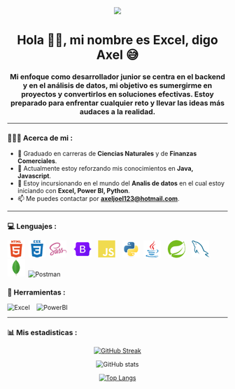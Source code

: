 <div id="header" align="center">
  <img src= "https://media.giphy.com/media/v1.Y2lkPTc5MGI3NjExZWExNGY2YjNiY2M1NDI4Y2M0YWM3ZjIxZTM2MjQzNGFjNjA4YmRhYyZlcD12MV9pbnRlcm5hbF9naWZzX2dpZklkJmN0PWc/3oKIPEqDGUULpEU0aQ/giphy.gif" width="230px"/>
  <h1 align="center"> Hola 🤝🏼, mi nombre es Excel, digo Axel 😅</h1>
  <h3 align="center"> Mi enfoque como desarrollador junior se centra en el backend y en el análisis de datos, mi objetivo es sumergirme en proyectos y convertirlos en soluciones efectivas. Estoy preparado para enfrentar cualquier reto y llevar las ideas más audaces a la realidad.</h3>
</div>

---

### 👨🏽‍💻 Acerca de mi :

- 🔭 Graduado en carreras de **Ciencias Naturales** y de **Finanzas Comerciales**. 
- 🌱 Actualmente estoy reforzando mis conocimientos en **Java, Javascript**.
- 🔰  Estoy incursionando en el mundo del **Analis de datos** en el cual estoy iniciando con **Excel, Power BI, Python**.
- 📫 Me puedes contactar por **axeljoel123@hotmail.com**.

---

<div align="left">
<h3> 💻 Lenguajes :  </h3>
    <div>
<img src="https://github.com/devicons/devicon/blob/master/icons/html5/html5-plain-wordmark.svg" tittle="HTML5" alt="HTML"
width="40" height=40"/>&nbsp;
<img src="https://github.com/devicons/devicon/blob/master/icons/css3/css3-plain-wordmark.svg" tittle="CSS3" alt="CSS"
width="40" height=40"/>&nbsp;
<img src="https://github.com/devicons/devicon/blob/master/icons/sass/sass-original.svg" tittle="SASS" alt="SASS"
width="40" height=40"/>&nbsp &nbsp;
<img src="https://github.com/devicons/devicon/blob/master/icons/bootstrap/bootstrap-original.svg" tittle="BT" alt="BT"
width="40" height=40"/>&nbsp &nbsp;
<img src="https://github.com/devicons/devicon/blob/master/icons/javascript/javascript-plain.svg" tittle="JS" alt="Javascript"
width="40" height=40"/>&nbsp &nbsp;
<img src="https://github.com/devicons/devicon/blob/master/icons/python/python-original.svg" tittle="PY" alt="Python"
width="40" height=40"/>&nbsp;
<img src="https://github.com/devicons/devicon/blob/master/icons/java/java-original.svg" tittle="Java" alt="Java"
width="40" height=40"/>&nbsp &nbsp;
<img src="https://github.com/devicons/devicon/blob/master/icons/spring/spring-original.svg" tittle="Spring" alt="Springboot"
width="40" height=40"/>&nbsp &nbsp;
<img src="https://github.com/devicons/devicon/blob/master/icons/mysql/mysql-original.svg" tittle="SQL" alt="SQL"
width="40" height=40"/>&nbsp;
<img src="https://github.com/devicons/devicon/blob/master/icons/mongodb/mongodb-original.svg" tittle="MongoDB" alt="MongoDB"
width="40" height=40"/>&nbsp;
<img src="https://www.vectorlogo.zone/logos/getpostman/getpostman-icon.svg" tittle="Postman" alt="Postman"
width="40" height=40"/>&nbsp &nbsp;
    </div>

</div>

<div align="left">
<h3> 🔨 Herramientas :  </h3>
    <div>
    <img src="https://upload.wikimedia.org/wikipedia/commons/3/34/Microsoft_Office_Excel_%282019%E2%80%93present%29.svg" tittle="Excel" alt="Excel"
width="40" height=40"/>&nbsp &nbsp;
 <img src="https://github.com/microsoft/PowerBI-Icons/blob/main/SVG/Power-BI.svg" tittle="PowerBI" alt="PowerBI"
width="40" height=40"/>&nbsp &nbsp;
    </div>

</div>

---

### 📊 Mis estadisticas :
<div align="center">

[![GitHub Streak](http://github-readme-streak-stats.herokuapp.com?user=AxelSarmientoR&theme=transparent&border_radius=23&locale=es&date_format=j%20M%5B%20Y%5D&card_width=500)](https://git.io/streak-stats)

![GitHub stats](https://github-readme-stats.vercel.app/api?username=AxelSarmientoR&show_icons=true&theme=vue-dark)

[![Top Langs](https://github-readme-stats.vercel.app/api/top-langs/?username=AxelSarmientoR&hide_progress=true)](https://github.com/anuraghazra/github-readme-stats)

</div>

